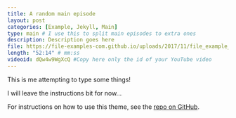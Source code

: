 ```yaml
---
title: A random main episode
layout: post
categories: [Example, Jekyll, Main]
type: main # I use this to split main episodes to extra ones
description: Description goes here
file: https://file-examples-com.github.io/uploads/2017/11/file_example_MP3_700KB.mp3 #Link to your .mp3 file
length: "52:14" # mm:ss
videoid: dQw4w9WgXcQ #Copy here only the id of your YouTube video
---
```


This is me attempting to type some things!

I will leave the instructions bit for now...

For instructions on how to use this theme, see the [repo on GitHub](https://github.com/PandaSekh/Jekyll-Podcaster).
